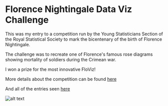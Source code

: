 # Florence Nightingale Data Viz Challenge 

This was my entry to a competition run by the Young Statisticians Section of the Royal Statistical Society to mark the bicentenary of the birth of Florence Nightingale.


The challenge was to recreate one of Florence's famous rose diagrams showing mortality of soldiers during the Crimean war.


I won a prize for the most innovative FloViz!


More details about the competition can be found [here](https://statsyss.wordpress.com/2020/05/02/florence-nightingale-dataviz-competition-for-children-and-adults/)


And all of the entries seen [here](https://statsyss.wordpress.com/2020/05/11/floviz-challenge-entries/)


![alt text](https://github.com/sianbladon/Data-Viz/blob/master/FloViz-Challenge-May-2020/floviz.gif)
